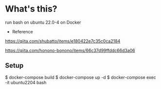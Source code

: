 
# What's this?

run bash on ubuntu 22.0-4 on Docker

- Reference

https://qiita.com/shubatto/items/e180422e7c35c0ca2184

https://qiita.com/honono-bonono/items/66c37d99ffddc66d3a06

## Setup

$ docker-compose build
$ docker-compose up -d
$ docker-compose exec -it ubuntu2204 bash



